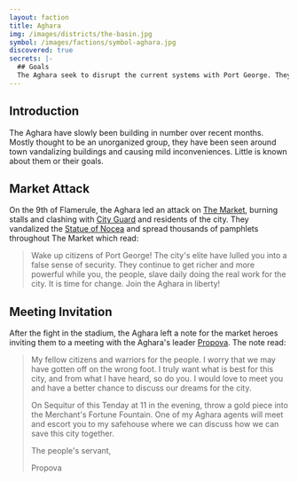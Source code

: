 ```yaml
---
layout: faction
title: Aghara
img: /images/districts/the-basin.jpg
symbol: /images/factions/symbol-aghara.jpg
discovered: true
secrets: |-
  ## Goals
  The Aghara seek to disrupt the current systems with Port George. They present that they are looking to take power away from the rich and selfish and give back to the "true citizens" of Port George. However, they are secretly controlled by a more sinister crime syndicate. The {{organization}} used to make large amount of money off drugs and other crimes within the city. However, due to the increase in available jobs and food and decrease in poverty, their income has dramatically decreased. They aim to destabilize the city to create a large imbalance of power and wealth in order to once again take advantage of the city's impoverished citizens.
---
```

## Introduction
The Aghara have slowly been building in number over recent months. Mostly thought to be an unorganized group, they have been seen around town vandalizing buildings and causing mild inconveniences. Little is known about them or their goals.

## Market Attack
On the 9th of Flamerule, the Aghara led an attack on [The Market]({{site.baseurl}}/locations/the-market/), burning stalls and clashing with [City Guard](../port-george-city-guard/) and residents of the city. They vandalized the [Statue of Nocea]({{site.baseurl}}/locations/statue-of-nocea/) and spread thousands of pamphlets throughout The Market which read:

> Wake up citizens of Port George! The city's elite have lulled you into a false sense of security. They continue to get richer and more powerful while you, the people, slave daily doing the real work for the city. It is time for change. Join the Aghara in liberty!

## Meeting Invitation
After the fight in the stadium, the Aghara left a note for the market heroes inviting them to a meeting with the Aghara's leader [Propova]({{site.baseurl}}/npcs/propova/). The note read:

> My fellow citizens and warriors for the people. I worry that we may have gotten off on the wrong foot. I truly want what is best for this city, and from what I have heard, so do you. I would love to meet you and have a better chance to discuss our dreams for the city.
>
> On Sequitur of this Tenday at 11 in the evening, throw a gold piece into the Merchant's Fortune Fountain. One of my Aghara agents will meet and escort you to my safehouse where we can discuss how we can save this city together.
>
> The people's servant,
>
> Propova
